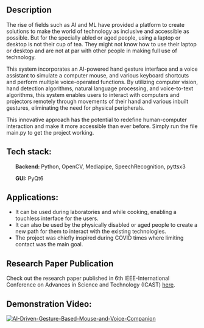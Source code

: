<h2>Description</h2>

The rise of fields such as AI and ML have provided a platform to create solutions to make the world of technology as inclusive and accessible as possible. But for the specially abled or aged people, using a laptop or desktop is not their cup of tea. They might not know how to use their laptop or desktop and are not at par with other people in making full use of technology.

This system incorporates an AI-powered hand gesture interface and a voice assistant to simulate a computer mouse, and various keyboard shortcuts and perform multiple voice-operated functions. By utilizing computer vision, hand detection algorithms, natural language processing, and voice-to-text algorithms, this system enables users to interact with computers and projectors remotely through movements of their hand and various inbuilt gestures, eliminating the need for physical peripherals. 

This innovative approach has the potential to redefine human-computer interaction and make it more accessible than ever before. 
Simply run the file main.py to get the project working.

<h2>Tech stack: </h2>
<ul>
  <p><strong>Backend: </strong> Python, OpenCV, Mediapipe, SpeechRecognition, pyttsx3</p>
  <p><strong>GUI: </strong> PyQt6</p>
</ul>

<h2>Applications: </h2>
<ul>
  <li>It can be used during laboratories and while cooking, enabling a touchless interface for the users.</li>
  <li>It can also be used by the physically disabled or aged people to create a new path for them to interact with the existing technologies.</li>
  <li>The project was chiefly inspired during COVID times where limiting contact was the main goal.</li>
</ul>

<h2>Research Paper Publication</h2>

Check out the research paper published in 6th IEEE-International Conference on Advances in Science and Technology (ICAST) <a href="https://ieeexplore.ieee.org/document/10454959">here</a>.

<h2>Demonstration Video: </h2>

[![AI-Driven-Gesture-Based-Mouse-and-Voice-Companion](https://img.youtube.com/vi/ZabwoOmgybw/0.jpg)](https://www.youtube.com/watch?v=ZabwoOmgybw)


